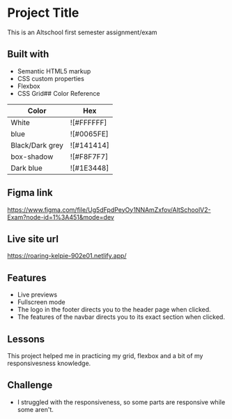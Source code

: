 
# Project Title

This is an Altschool first semester assignment/exam

##  Built with
- Semantic HTML5 markup
- CSS custom properties
- Flexbox
- CSS Grid## Color Reference

| Color             | Hex                                                                |
| ----------------- | ------------------------------------------------------------------ |
| White            |  ![#FFFFFF]                                                        |
| blue             |  ![#0065FE]                                                        | 
| Black/Dark grey      |  ![#141414]                                                           |
| box-shadow        |  ![#F8F7F7]                                                      |
| Dark blue        |  ![#1E3448]                                                      |

## Figma link
https://www.figma.com/file/Ug5dFpdPeyOy1NNAmZxfov/AltSchoolV2-Exam?node-id=1%3A451&mode=dev

## Live site url
https://roaring-kelpie-902e01.netlify.app/

## Features

- Live previews
- Fullscreen mode
- The logo in the footer directs you to the header page when clicked.
- The features of the navbar directs you to its exact section when clicked.
## Lessons
This project helped me in practicing my grid, flexbox and a bit of my responsivesness knowledge.


##  Challenge
- I struggled with the responsiveness, so some parts are responsive while some aren't.